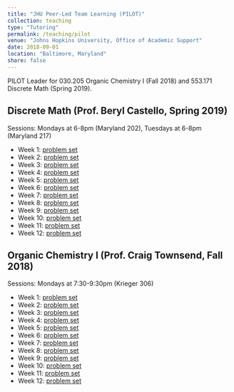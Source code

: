 ```yaml
---
title: "JHU Peer-Led Team Learning (PILOT)"
collection: teaching
type: "Tutoring"
permalink: /teaching/pilot
venue: "Johns Hopkins University, Office of Academic Support"
date: 2018-09-01
location: "Baltimore, Maryland"
share: false
---
```


PILOT Leader for 030.205 Organic Chemistry I (Fall 2018) and 553.171 Discrete Math (Spring 2019).

## Discrete Math (Prof. Beryl Castello, Spring 2019)

Sessions: Mondays at 6-8pm (Maryland 202), Tuesdays at 6-8pm (Maryland 217)
- Week 1: [problem set](/files/pilot/discrete-sp19/pset1.pdf)
- Week 2: [problem set](/files/pilot/discrete-sp19/pset2.pdf)
- Week 3: [problem set](/files/pilot/discrete-sp19/pset3.pdf)
- Week 4: [problem set](/files/pilot/discrete-sp19/pset4.pdf)
- Week 5: [problem set](/files/pilot/discrete-sp19/pset5.pdf)
- Week 6: [problem set](/files/pilot/discrete-sp19/pset6.pdf)
- Week 7: [problem set](/files/pilot/discrete-sp19/pset7.pdf)
- Week 8: [problem set](/files/pilot/discrete-sp19/pset8.pdf)
- Week 9: [problem set](/files/pilot/discrete-sp19/pset9.pdf)
- Week 10: [problem set](/files/pilot/discrete-sp19/pset10.pdf)
- Week 11: [problem set](/files/pilot/discrete-sp19/pset11.pdf)
- Week 12: [problem set](/files/pilot/discrete-sp19/pset12.pdf)

## Organic Chemistry I (Prof. Craig Townsend, Fall 2018)

Sessions: Mondays at 7:30-9:30pm (Krieger 306)
- Week 1: [problem set](/files/pilot/orgo1-fa18/pset1.pdf)
- Week 2: [problem set](/files/pilot/orgo1-fa18/pset2.pdf)
- Week 3: [problem set](/files/pilot/orgo1-fa18/pset3.pdf)
- Week 4: [problem set](/files/pilot/orgo1-fa18/pset4.pdf)
- Week 5: [problem set](/files/pilot/orgo1-fa18/pset5.pdf)
- Week 6: [problem set](/files/pilot/orgo1-fa18/pset6.pdf)
- Week 7: [problem set](/files/pilot/orgo1-fa18/pset7.pdf)
- Week 8: [problem set](/files/pilot/orgo1-fa18/pset8.pdf)
- Week 9: [problem set](/files/pilot/orgo1-fa18/pset9.pdf)
- Week 10: [problem set](/files/pilot/orgo1-fa18/pset10.pdf)
- Week 11: [problem set](/files/pilot/orgo1-fa18/pset11.pdf)
- Week 12: [problem set](/files/pilot/orgo1-fa18/pset12.pdf)